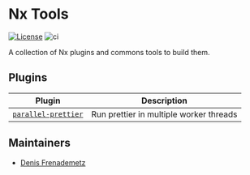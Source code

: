 # Nx Tools

[![License](https://img.shields.io/github/license/gperdomor/nx-tools)](https://github.com/gperdomor/nx-tools/blob/main/LICENSE)
![ci](https://github.com/parallel-prettier/parallel-prettier/actions/workflows/build.yml/badge.svg)

A collection of Nx plugins and commons tools to build them.

## Plugins

| Plugin                                                      | Description                             |
| ----------------------------------------------------------- |-----------------------------------------|
| [`parallel-prettier`](packages/parallel-prettier/README.md) | Run prettier in multiple worker threads |

## Maintainers

-   [Denis Frenademetz](https://github.com/skrtheboss)
